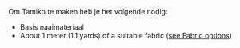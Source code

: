 Om Tamiko te maken heb je het volgende nodig:

- Basis naaimateriaal
- About 1 meter (1.1 yards) of a suitable fabric ([see Fabric options](/docs/patterns/tamiko/fabric))

